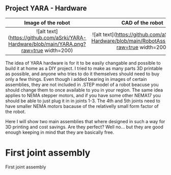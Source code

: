 ## Project YARA - Hardware

Image of the robot             |  CAD of the robot
:-------------------------:|:-------------------------:
![alt text](https://github.com/aSrki/YARA-Hardware/blob/main/YARA.png?raw=true width=200) | ![alt text](https://github.com/aSrki/YARA-Hardware/blob/main/RobotAssembly.png?raw=true width=200) 


The idea of YARA hardware is for it to be easily changable and possible to build it at home as a DIY project. 
I tried to make as many parts 3D printable as possible, and anyone who tries to do it themselves should need to buy only a few things. 
Even though i added bearing in images of certain assemblies, they are not included in .STEP model of a robot beacuse you should change
them to once available to you in your region. The same idea applies to NEMA stepper motors, and if you have some other NEMA17 you should be able to just plug it in in joints 1-3.
The 4th and 5th joints need to have smaller NEMA motors bacause of the relativelly small form factor of the robot.

Here I will show two main assemblies that where designed in such a way for 3D printing and cost savings. Are they perfect? Well no... but they are good enough keeping in mind that they are basically free.

# First joint assembly
First joint assembly 
